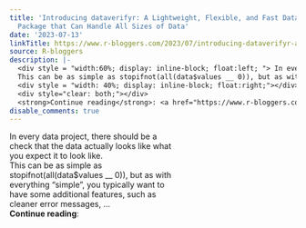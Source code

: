 ```yaml
---
title: 'Introducing dataverifyr: A Lightweight, Flexible, and Fast Data Validation
  Package that Can Handle All Sizes of Data'
date: '2023-07-13'
linkTitle: https://www.r-bloggers.com/2023/07/introducing-dataverifyr-a-lightweight-flexible-and-fast-data-validation-package-that-can-handle-all-sizes-of-data/
source: R-bloggers
description: |-
  <div style = "width:60%; display: inline-block; float:left; "> In every data project, there should be a check that the data actually looks like what you expect it to look like.<br />
  This can be as simple as stopifnot(all(data$values __ 0)), but as with everything “simple”, you typically want to have some additional features, such as cleaner error messages, ...</div>
  <div style = "width: 40%; display: inline-block; float:right;"></div>
  <div style="clear: both;"></div>
  <strong>Continue reading</strong>: <a href="https://www.r-bloggers.com/2023/07/introducing-dataverifyr-a-lightweight-flexible-and- ...
disable_comments: true
---
```

<div style = "width:60%; display: inline-block; float:left; "> In every data project, there should be a check that the data actually looks like what you expect it to look like.<br />
This can be as simple as stopifnot(all(data$values __ 0)), but as with everything “simple”, you typically want to have some additional features, such as cleaner error messages, ...</div>
<div style = "width: 40%; display: inline-block; float:right;"></div>
<div style="clear: both;"></div>
<strong>Continue reading</strong>: <a href="https://www.r-bloggers.com/2023/07/introducing-dataverifyr-a-lightweight-flexible-and- ...